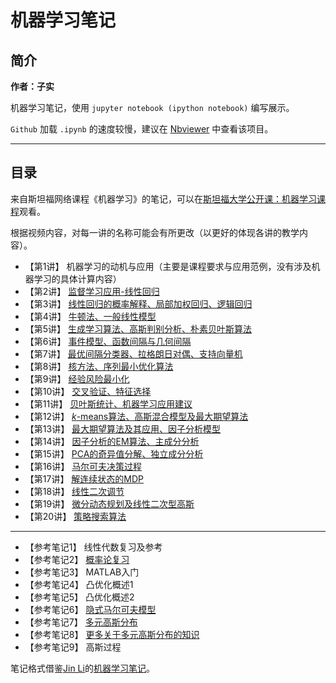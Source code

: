 
# 机器学习笔记

## 简介

**作者：子实**

机器学习笔记，使用 `jupyter notebook (ipython notebook)` 编写展示。

`Github` 加载 `.ipynb` 的速度较慢，建议在 [Nbviewer](http://nbviewer.jupyter.org/github/zlotus/notes-LSJU-machine-learning/blob/master/ReadMe.ipynb?flush_cache=true) 中查看该项目。

----

## 目录

来自斯坦福网络课程《机器学习》的笔记，可以在[斯坦福大学公开课：机器学习课程](http://open.163.com/special/opencourse/machinelearning.html)观看。

根据视频内容，对每一讲的名称可能会有所更改（以更好的体现各讲的教学内容）。

- 【第1讲】 机器学习的动机与应用（主要是课程要求与应用范例，没有涉及机器学习的具体计算内容）
- 【第2讲】 [监督学习应用-线性回归](chapter02.ipynb)
- 【第3讲】 [线性回归的概率解释、局部加权回归、逻辑回归](chapter03.ipynb)
- 【第4讲】 [牛顿法、一般线性模型](chapter04.ipynb)
- 【第5讲】 [生成学习算法、高斯判别分析、朴素贝叶斯算法](chapter05.ipynb)
- 【第6讲】 [事件模型、函数间隔与几何间隔](chapter06.ipynb)
- 【第7讲】 [最优间隔分类器、拉格朗日对偶、支持向量机](chapter07.ipynb)
- 【第8讲】 [核方法、序列最小优化算法](chapter08.ipynb)
- 【第9讲】 [经验风险最小化](chapter09.ipynb)
- 【第10讲】 [交叉验证、特征选择](chapter10.ipynb)
- 【第11讲】 [贝叶斯统计、机器学习应用建议](chapter11.ipynb)
- 【第12讲】 [$k$-means算法、高斯混合模型及最大期望算法](chapter12.ipynb)
- 【第13讲】 [最大期望算法及其应用、因子分析模型](chapter13.ipynb)
- 【第14讲】 [因子分析的EM算法、主成分分析](chapter14.ipynb)
- 【第15讲】 [PCA的奇异值分解、独立成分分析](chapter15.ipynb)
- 【第16讲】 [马尔可夫决策过程](chapter16.ipynb)
- 【第17讲】 [解连续状态的MDP](chapter17.ipynb)
- 【第18讲】 [线性二次调节](chapter18.ipynb)
- 【第19讲】 [微分动态规划及线性二次型高斯](chapter19.ipynb)
- 【第20讲】 [策略搜索算法](chapter20.ipynb)

----

- 【参考笔记1】 线性代数复习及参考
- 【参考笔记2】 [概率论复习](sn02.ipynb)
- 【参考笔记3】 MATLAB入门
- 【参考笔记4】 凸优化概述1
- 【参考笔记5】 凸优化概述2
- 【参考笔记6】 [隐式马尔可夫模型](sn06.ipynb)
- 【参考笔记7】 [多元高斯分布](sn07.ipynb)
- 【参考笔记8】 [更多关于多元高斯分布的知识](sn08.ipynb)
- 【参考笔记9】 高斯过程

笔记格式借鉴[Jin Li](https://github.com/lijin-THU/)的[机器学习笔记](https://github.com/lijin-THU/notes-machine-learning)。
